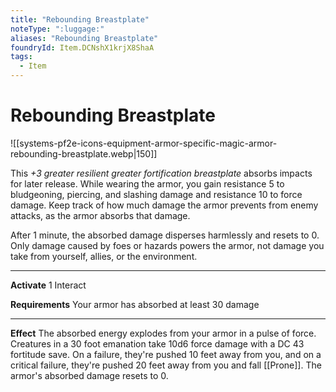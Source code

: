 ```yaml
---
title: "Rebounding Breastplate"
noteType: ":luggage:"
aliases: "Rebounding Breastplate"
foundryId: Item.DCNshX1krjX8ShaA
tags:
  - Item
---
```


# Rebounding Breastplate
![[systems-pf2e-icons-equipment-armor-specific-magic-armor-rebounding-breastplate.webp|150]]

This _+3 greater resilient greater fortification breastplate_ absorbs impacts for later release. While wearing the armor, you gain resistance 5 to bludgeoning, piercing, and slashing damage and resistance 10 to force damage. Keep track of how much damage the armor prevents from enemy attacks, as the armor absorbs that damage.

After 1 minute, the absorbed damage disperses harmlessly and resets to 0. Only damage caused by foes or hazards powers the armor, not damage you take from yourself, allies, or the environment.

* * *

**Activate** 1 Interact

**Requirements** Your armor has absorbed at least 30 damage

* * *

**Effect** The absorbed energy explodes from your armor in a pulse of force. Creatures in a 30 foot emanation take 10d6 force damage with a DC 43 fortitude save. On a failure, they're pushed 10 feet away from you, and on a critical failure, they're pushed 20 feet away from you and fall [[Prone]]. The armor's absorbed damage resets to 0.
